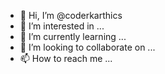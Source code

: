 - 👋 Hi, I’m @coderkarthics
- 👀 I’m interested in ...
- 🌱 I’m currently learning ...
- 💞️ I’m looking to collaborate on ...
- 📫 How to reach me ...

<!---
coderkarthics/coderkarthics is a ✨ special ✨ repository because its `README.md` (this file) appears on your GitHub profile.
You can click the Preview link to take a look at your changes.
--->
